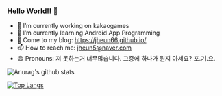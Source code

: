 ### Hello World!! 👋

- 🔭 I’m currently working on kakaogames
- 🌱 I’m currently learning Android App Programming
- 💬 Come to my blog: https://jheun66.github.io/
- 📫 How to reach me: jheun5@naver.com
- 😄 Pronouns: 저 못하는거 너무많습니다. 그중에 하나가 뭔지 아세요? 포.기.요.


![Anurag's github stats](https://github-readme-stats.vercel.app/api?username=jheun66&show_icons=true&theme=radical)

[![Top Langs](https://github-readme-stats.vercel.app/api/top-langs/?username=jheun66)](https://github.com/anuraghazra/github-readme-stats)
